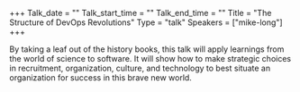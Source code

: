 +++
Talk_date = ""
Talk_start_time = ""
Talk_end_time = ""
Title = "The Structure of DevOps Revolutions"
Type = "talk"
Speakers = ["mike-long"]
+++

By taking a leaf out of the history books, this talk will apply learnings from the world of science to software. It will show how to make strategic choices in recruitment, organization, culture, and technology to best situate an organization for success in this brave new world.
